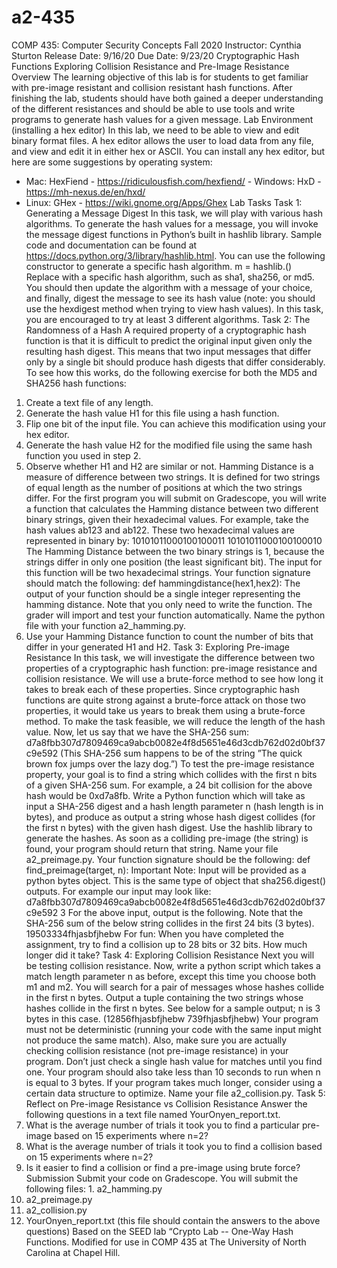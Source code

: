 # a2-435
COMP 435: Computer Security Concepts 
Fall 2020 
Instructor: Cynthia Sturton 
Release Date: 9/16/20 
Due Date: 9/23/20 
Cryptographic Hash Functions Exploring Collision Resistance and Pre-Image Resistance 
Overview 
The learning objective of this lab is for students to get familiar with pre-image resistant and collision resistant hash functions. After finishing the lab, students should have both gained a deeper understanding of the different resistances and should be able to use tools and write programs to generate hash values for a given message. 
Lab Environment (installing a hex editor) 
In this lab, we need to be able to view and edit binary format files. A hex editor allows the user to load data from any file, and view and edit it in either hex or ASCII. You can install any hex editor, but here are some suggestions by operating system: 
- Mac: HexFiend - https://ridiculousfish.com/hexfiend/ - Windows: HxD - https://mh-nexus.de/en/hxd/ 
- Linux: GHex - https://wiki.gnome.org/Apps/Ghex
Lab Tasks 
Task 1: Generating a Message Digest 
In this task, we will play with various hash algorithms. To generate the hash values for a message, you will invoke the message digest functions in Python’s built in hashlib library. Sample code and documentation can be found at https://docs.python.org/3/library/hashlib.html. You can use the following constructor to generate a specific hash algorithm. 
m = hashlib.<dgsttype>() 
Replace <dgsttype> with a specific hash algorithm, such as sha1, sha256, or md5. You should then update the algorithm with a message of your choice, and finally, digest the message to see its hash value (note: you should use the hexdigest method when trying to view hash values). 
In this task, you are encouraged to try at least 3 different algorithms. 
Task 2: The Randomness of a Hash 
A required property of a cryptographic hash function is that it is difficult to predict the original input given only the resulting hash digest. This means that two input messages that differ only by a single bit should produce hash digests that differ considerably. To see how this works, do the following exercise for both the MD5 and SHA256 hash functions: 
1. Create a text file of any length. 
2. Generate the hash value H1 for this file using a hash function.
3. Flip one bit of the input file. You can achieve this modification using your hex editor. 
4. Generate the hash value H2 for the modified file using the same hash function you used in step 2. 
5. Observe whether H1 and H2 are similar or not. 
Hamming Distance is a measure of difference between two strings. It is defined for two strings of equal length as the number of positions at which the two strings differ. For the first program you will submit on Gradescope, you will write a function that calculates the Hamming distance between two different binary strings, given their hexadecimal values. For example, take the hash 
values ab123 and ab122. These two hexadecimal values are represented in binary by: 10101011000100100011 
10101011000100100010 
The Hamming Distance between the two binary strings is 1, because the strings differ in only one position (the least significant bit). The input for this function will be two hexadecimal strings. Your function signature should match the following: 
def hammingdistance(hex1,hex2): 
The output of your function should be a single integer representing the hamming distance. Note that you only need to write the function. The grader will import and test your function automatically. Name the python file with your function a2_hamming.py. 
6. Use your Hamming Distance function to count the number of bits that differ in your generated H1 and H2.
Task 3: Exploring Pre-image Resistance 
In this task, we will investigate the difference between two properties of a cryptographic hash function: pre-image resistance and collision resistance. We will use a brute-force method to see how long it takes to break each of these properties. 
Since cryptographic hash functions are quite strong against a brute-force attack on those two properties, it would take us years to break them using a brute-force method. To make the task feasible, we will reduce the length of the hash value. 
Now, let us say that we have the SHA-256 sum: 
d7a8fbb307d7809469ca9abcb0082e4f8d5651e46d3cdb762d02d0bf37c9e592 (This SHA-256 sum happens to be of the string ”The quick brown fox jumps over the lazy dog.”) 
To test the pre-image resistance property, your goal is to find a string which collides with the first n bits of a given SHA-256 sum. For example, a 24 bit collision for the above hash would be 0xd7a8fb. Write a Python function which will take as input a SHA-256 digest and a hash length parameter n (hash length is in bytes), and produce as output a string whose hash digest collides (for the first n bytes) with the given hash digest. Use the hashlib library to generate the hashes. As soon as a colliding pre-image (the string) is found, your program should return that string. Name your file a2_preimage.py. Your function signature should be the following: 
def find_preimage(target, n): 
Important Note: Input will be provided as a python bytes object. This is the same type of object that sha256.digest() outputs. 
For example our input may look like: 
d7a8fbb307d7809469ca9abcb0082e4f8d5651e46d3cdb762d02d0bf37c9e592 3
For the above input, output is the following. Note that the SHA-256 sum of the below string collides in the first 24 bits (3 bytes). 
19503334fhjasbfjhebw 
For fun: When you have completed the assignment, try to find a collision up to 28 bits or 32 bits. How much longer did it take? 
Task 4: Exploring Collision Resistance 
Next you will be testing collision resistance. Now, write a python script which takes a match length parameter n as before, except this time you choose both m1 and m2. You will search for a pair of messages whose hashes collide in the first n bytes. Output a tuple containing the two strings whose hashes collide in the first n bytes. See below for a sample output; n is 3 bytes in this case. 
(12856fhjasbfjhebw 739fhjasbfjhebw) 
Your program must not be deterministic (running your code with the same input might not produce the same match). Also, make sure you are actually checking collision resistance (not pre-image resistance) in your program. Don’t just check a single hash value for matches until you find one. Your program should also take less than 10 seconds to run when n is equal to 3 bytes. If your program takes much longer, consider using a certain data structure to optimize. Name your file a2_collision.py. 
Task 5: Reflect on Pre-image Resistance vs Collision Resistance 
Answer the following questions in a text file named YourOnyen_report.txt. 
1. What is the average number of trials it took you to find a particular pre-image based on 15 experiments where n=2?
2. What is the average number of trials it took you to find a collision based on 15 experiments where n=2? 
3. Is it easier to find a collision or find a pre-image using brute force? Submission 
Submit your code on Gradescope. You will submit the following files: 1. a2_hamming.py 
2. a2_preimage.py 
3. a2_collision.py 
4. YourOnyen_report.txt (this file should contain the answers to the above questions)
Based on the SEED lab “Crypto Lab -- One-Way Hash Functions. Modified for use in COMP 435 at The University of North Carolina at Chapel Hill.
